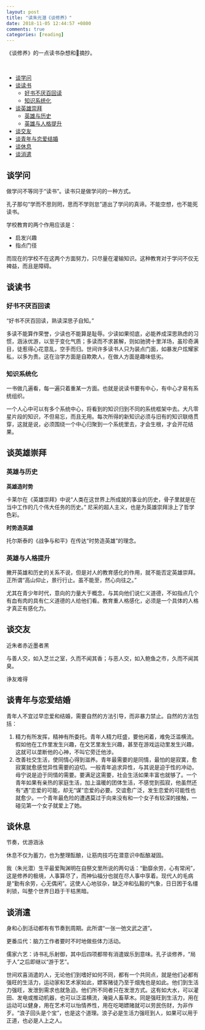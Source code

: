 ```yaml
---
layout: post
title: "读朱光潜《谈修养》"
date: 2018-11-05 12:44:57 +0800
comments: true
categories: [reading]
---
```

《谈修养》的一点读书杂想和摘抄。

<!-- more -->
<br>

- [谈学问](#谈学问)
- [谈读书](#谈读书)
    - [好书不厌百回读](#好书不厌百回读)
    - [知识系统化](#知识系统化)
- [谈英雄崇拜](#谈英雄崇拜)
    - [英雄与历史](#英雄与历史)
    - [英雄与人格提升](#英雄与人格提升)
- [谈交友](#谈交友)
- [谈青年与恋爱结婚](#谈青年与恋爱结婚)
- [谈休息](#谈休息)
- [谈消遣](#谈消遣)

## 谈学问

做学问不等同于“读书”。读书只是做学问的一种方式。

孔子那句“学而不思则罔，思而不学则怠”道出了学问的真谛。不能空想，也不能死读书。

学校教育的两个作用应该是：

* 启发兴趣
* 指点门径

而现在的学校不在这两个方面努力，只尽量在灌输知识。这种教育对于学问不仅无裨益，而且是障碍。

## 谈读书

### 好书不厌百回读

“好书不厌百回读，熟读深思子自知。”

多读不能算作荣誉，少读也不能算是耻辱。少读如果彻底，必能养成深思熟虑的习惯，涵泳优游，以至于变化气质；多读而不求甚解，则如驰骋十里洋场，虽珍奇满目，徒惹得心花意乱，空手而归。世间许多读书人只为装点门面，如暴发户炫耀家私，以多为贵。这在治学方面是自欺欺人，在做人方面是趣味低劣。

### 知识系统化

一书做几遍看，每一遍只着重某一方面。也就是说读书要有中心，有中心才易有系统组织。

一个人心中可以有多个系统中心，将看到的知识归到不同的系统框架中去。大凡零星片段的知识，不但易忘，而且无用。每次所得的新知识必须与旧有的知识联络贯穿，这就是说，必须围绕一个中心归聚到一个系统里去，才会生根，才会开花结果。

## 谈英雄崇拜

### 英雄与历史

**英雄造时势**

卡莱尔在《英雄崇拜》中说“人类在这世界上所成就的事业的历史，骨子里就是在当中工作的几个伟大任务的历史。”
尼采的超人主义，也是为英雄崇拜涂上了哲学色彩。

**时势造英雄**

托尔斯泰的《战争与和平》在传达“时势造英雄”的理念。

### 英雄与人格提升

撇开英雄和历史的关系不说，但是对人的教育感化的作用，就不能否定英雄崇拜。正所谓“高山仰止，景行行止。虽不能至，然心向往之。”

尤其在青少年时代，意向的力量大于概念，与其向他们说仁义道德，不如指点几个有血有肉的具有仁义道德的人给他们看。教育重人格感化，必须是一个具体的人格才真正有感化力。

## 谈交友

近朱者赤近墨者黑

与善人交，如入芝兰之室，久而不闻其香；与恶人交，如入鲍鱼之市，久而不闻其臭。

诤友难得

## 谈青年与恋爱结婚

青年人不宜过早恋爱和结婚，需要自然的方法引导，而非暴力禁止。自然的方法包括：

1. 精力有所发挥，精神有所委托。青年人精力旺盛，要他闲着，难免泛滥横流。假如他在工作里发生兴趣，在文艺里发生兴趣，甚至在游戏运动里发生兴趣，这就可以垄断他的心神，不叫它旁迁他涉。
2. 改善社交生活，使同情心得到滋养。青年最需要的是同情，最怕的是寂寞，愈寂寞就愈感觉异性需要的迫切。一般青年追求异性，与其说是迫于性的冲动，毋宁说是迫于同情的需要。要满足这需要，社会生活如果丰富也就够了。一个青年如果有亲热的家庭生活，加上温暖的团体生活，不感觉到孤寂，他虽然还有“遇”恋爱的可能，却无“谋”恋爱的必要。交谊愈广泛，发生恋爱的可能性也就愈少。一个青年最危险的遭遇莫过于向来没有和一个女子有较深的接触，一碰见第一个女子就爱上了她。

## 谈休息

节奏，优游涵泳

休息不仅为蓄力，也为整理酝酿，让筋肉技巧在潜意识中酝酿凝固。

我（朱光潜）生平最爱陶渊明在自祭文里所说的两句话：“勤靡余劳，心有常闲”，这是修养的极境，人事算尽了，而神仙福分也就在尽人事中享着。现代人的毛病是“勤有余劳，心无偶闲”。这使人心地驳杂，缺乏冲和弘毅的气象，日日困于名缰利锁，叫整个世界日趋于干枯黑暗。

## 谈消遣

身和心到活动都有有节奏到周期。此所谓“一张一弛文武之道”。

更番瓜代：脑力工作者要时不时地做些体力活动。

儒家六艺：诗书礼乐射御，其中后四项都带有消遣娱乐到意味。孔子谈修养，“局于人”之后即继以“游于艺”。

世间欢喜消遣的人，无论他们到嗜好如何不同，都有一个共同点，就是他们必都有强旺的生活力，运动家和艺术家如此，嫖客赌徒乃至于烟鬼也是如此。他们到生活力强旺，发泄到需求也就急迫。他们所不同者只在发泄方式。这有如大水，可以灌田、发电或推动机器，也可以泛滥横流，淹毙人畜草木。同是强旺到生活力，用在运动可以健身，用在艺术可以怡情养性，用在吃喝嫖赌就可以劳民伤财，为非作歹。“浪子回头是个宝”，也是这个道理。浪子必是生活力强旺到人，如果可以用于正道，也必是人上之人。


